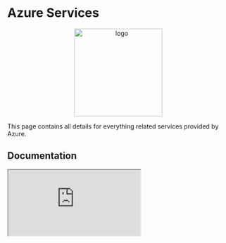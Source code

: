# Azure Services

<p align="center">
  <img width="200" src="/images/undraw_collecting.svg" alt="logo">
</p>

This page contains all details for everything related services provided by Azure.

## Documentation

<iframe src="https://docs.microsoft.com/en-us/flow/"></iframe>
